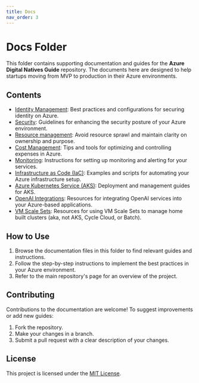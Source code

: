 ```yaml
---
title: Docs
nav_order: 3
---
```


# Docs Folder

This folder contains supporting documentation and guides for the **Azure Digital Natives Guide** repository. The documents here are designed to help startups moving from MVP to production in their Azure environments.

## Contents

- [Identity Management](/docs/identity-access.html#entra-id): Best practices and configurations for securing identity on Azure.
- [Security](/docs/networking-security.html#vnets-subnets-nsgs): Guidelines for enhancing the security posture of your Azure environment.
- [Resource management](/docs/resource-management.html#organization-strategy): Avoid resource sprawl and maintain clarity on ownership and purpose.
- [Cost Management](/docs/cost-finops.html#cost-management): Tips and tools for optimizing and controlling expenses in Azure.
- [Monitoring](/docs/monitoring-observability.html#azure-monitor): Instructions for setting up monitoring and alerting for your services.
- [Infrastructure as Code (IaC)](/docs/infrastructure-as-code.html#iac-tools): Examples and scripts for automating your Azure infrastructure setup.
- [Azure Kubernetes Service (AKS)](/docs/aks-app-architecture.html#aks-guidance): Deployment and management guides for AKS.
- [OpenAI Integrations](/docs/azure-openai.html#aoai-best-practices): Resources for integrating OpenAI services into your Azure-based applications.
- [VM Scale Sets](/docs/vm-scale-sets.html): Resources for using VM Scale Sets to manage home built clusters (aka, not AKS, Cycle Cloud, or Batch).

## How to Use

1. Browse the documentation files in this folder to find relevant guides and instructions.
2. Follow the step-by-step instructions to implement the best practices in your Azure environment.
3. Refer to the main repository's page for an overview of the project.

## Contributing

Contributions to the documentation are welcome! To suggest improvements or add new guides:
1. Fork the repository.
2. Make your changes in a branch.
3. Submit a pull request with a clear description of your changes.

## License

This project is licensed under the [MIT License](../LICENSE).
